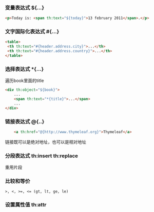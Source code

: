 
### 变量表达式 ${...}
```html
<p>Today is: <span th:text="${today}">13 february 2011</span>.</p>
```

### 文字国际化表达式 #{...}
```html
<table>
 <th th:text="#{header.address.city}">...</th> 
 <th th:text="#{header.address.country}">...</th> 
</table>

```

### 选择表达式 *{...}

遍历book里面的title
```html
<div th:object="${book}"> 
    ... 
    <span th:text="*{title}">...</span> 
    ... 
</div>
```

### 链接表达式 @{..}
```html
    <a th:href="@{http://www.thymeleaf.org}">Thymeleaf</a>
```
链接既可以是绝对地址，也可以是相对地址

### 分段表达式 th:insert  th:replace
重用片段

### 比较和等价
`>, <, >=, <= (gt, lt, ge, le)`


### 设置属性值 th:attr



